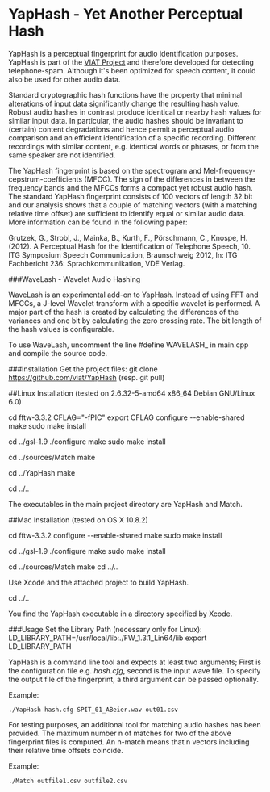 YapHash - Yet Another Perceptual Hash
======================================

YapHash is a perceptual fingerprint for audio identification purposes. 
YapHash is part of the [VIAT Project](http://viat.fh-koeln.de/) and therefore developed for detecting telephone-spam. 
Although it's been optimized for speech content, it could also be used for other audio data.  

Standard cryptographic hash functions have the property that minimal alterations of input data 
significantly change the resulting hash value. 
Robust audio hashes in contrast produce identical or nearby hash values for similar input data. 
In particular, the audio hashes should be invariant to (certain) content degradations and hence permit 
a perceptual audio comparison and an efficient identification of a specific recording. 
Different recordings with similar content, e.g. identical words or phrases, or from the same speaker are not identified.

The YapHash fingerprint is based on the spectrogram and Mel-frequency-cepstrum-coefficients (MFCC).  The sign of the differences in between the frequency bands and the MFCCs forms a compact yet robust audio hash. The standard YapHash fingerprint consists of 100 vectors of length 32 bit and our analysis shows that a couple of matching vectors (with a matching relative time offset) are sufficient to identify equal or similar audio data. More information can be found in the following paper:

Grutzek, G., Strobl, J., Mainka, B., Kurth, F., Pörschmann, C., Knospe, H. (2012). A Perceptual Hash for the Identification of Telephone Speech, 10. ITG Symposium Speech Communication, Braunschweig 2012, In: ITG Fachbericht 236: Sprachkommunikation, VDE Verlag.

###WaveLash - Wavelet Audio Hashing

WaveLash is an experimental add-on to YapHash. Instead of using FFT and MFCCs, a J-level Wavelet transform with a specific wavelet is performed.
A major part of the hash is created by calculating the differences of the variances and one bit by calculating the zero crossing rate.
The bit length of the hash values is configurable.

To use WaveLash, uncomment the line #define WAVELASH_ in main.cpp and compile the source code.

###Installation 
Get the project files:
git clone https://github.com/viat/YapHash
(resp. git pull)


##Linux Installation 
(tested on 2.6.32-5-amd64 x86_64 Debian GNU/Linux 6.0)

cd fftw-3.3.2
CFLAG="-fPIC"
export CFLAG
configure --enable-shared
make
sudo make install

cd ../gsl-1.9
./configure
make
sudo make install

cd ../sources/Match
make

cd ../YapHash
make

cd ../..

The executables in the main project directory are YapHash and Match.

##Mac Installation 
(tested on OS X 10.8.2)

cd fftw-3.3.2
configure --enable-shared
make
sudo make install

cd ../gsl-1.9
./configure
make
sudo make install

cd ../sources/Match
make
cd ../..

Use Xcode and the attached project to build YapHash.

cd ../..

You find the YapHash executable in a directory specified by Xcode.


###Usage
Set the Library Path (necessary only for Linux):
LD_LIBRARY_PATH=/usr/local/lib:./FW_1.3.1_Lin64/lib
export LD_LIBRARY_PATH

YapHash is a command line tool and expects at least two arguments; 
First is the configuration file e.g. _hash.cfg_, second is the input wave file. 
To specify the output file of the fingerprint, a third argument can be passed optionally. 

Example:

    ./YapHash hash.cfg SPIT_01_ABeier.wav out01.csv
    
For testing purposes, an additional tool for matching audio hashes has been provided. The maximum number n of matches for two of the above fingerprint files is computed. An n-match means that n vectors including their relative time offsets coincide.

Example:

    ./Match outfile1.csv outfile2.csv
